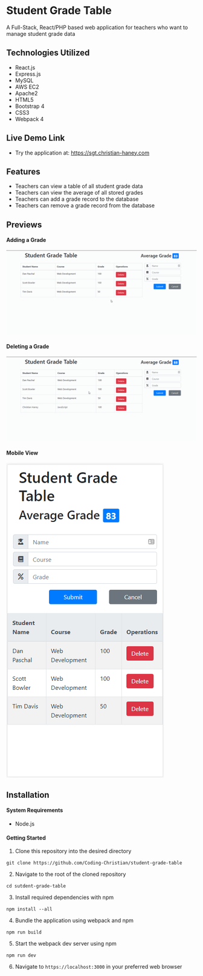 # Student Grade Table
A Full-Stack, React/PHP based web application for teachers who want to manage student grade data

## Technologies Utilized
- React.js
- Express.js
- MySQL
- AWS EC2
- Apache2
- HTML5
- Bootstrap 4
- CSS3
- Webpack 4

## Live Demo Link
- Try the application at: https://sgt.christian-haney.com

## Features
- Teachers can view a table of all student grade data
- Teachers can view the average of all stored grades
- Teachers can add a grade record to the database
- Teachers can remove a grade record from the database

## Previews
#### Adding a Grade
![Adding a Grade](features/adding-a-grade.gif)
#### Deleting a Grade
![Deleting a Grade](features/deleting-a-grade.gif)
#### Mobile View
![Mobile View](features/mobile-view.png)

## Installation
#### System Requirements
- Node.js

#### Getting Started
1. Clone this repository into the desired directory
```
git clone https://github.com/Coding-Christian/student-grade-table
```
2. Navigate to the root of the cloned repository
```
cd sutdent-grade-table
```
3. Install required dependencies with npm
```
npm install --all
```
4. Bundle the application using webpack and npm
```
npm run build
```
5. Start the webpack dev server using npm
```
npm run dev
```
6. Navigate to `https://localhost:3000` in your preferred web browser
